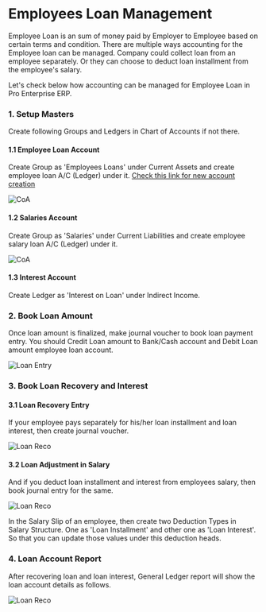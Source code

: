 <h1>Employees Loan Management</h1>

Employee Loan is an sum of money paid by Employer to Employee based on certain terms and condition. There are multiple ways accounting for the Employee loan can be managed. Company could collect loan from an employee separately. Or they can choose to deduct loan installment from the employee's salary.

Let's check below how accounting can be managed for Employee Loan in Pro Enterprise ERP.

### 1. Setup Masters

Create following Groups and Ledgers in Chart of Accounts if not there.
      
#### 1.1  Employee Loan Account

Create Group as 'Employees Loans' under Current Assets and create employee loan A/C (Ledger) under it. [Check this link for new account creation](/docs/user/manual/en/setting-up/articles/managing-tree-structure-masters)

![CoA](/docs/assets/img/articles/Selection_433.png)

#### 1.2 Salaries Account

Create Group as 'Salaries' under Current Liabilities and create employee salary loan A/C (Ledger) under it.

![CoA](/docs/assets/img/articles/Selection_434.png)

#### 1.3 Interest Account

Create Ledger as 'Interest on Loan' under Indirect Income.

### 2. Book Loan Amount

Once loan amount is finalized, make journal voucher to book loan payment entry. You should Credit Loan amount to Bank/Cash account and Debit Loan amount employee loan account.  

![Loan Entry](/docs/assets/img/articles/Selection_435.png)

### 3. Book Loan Recovery and Interest

#### 3.1 Loan Recovery Entry

If your employee pays separately for his/her loan installment and loan interest, then create journal voucher. 

![Loan Reco](/docs/assets/img/articles/Selection_436.png)

#### 3.2 Loan Adjustment in Salary

And if you deduct loan installment and interest from employees salary, then book journal entry for the same.

![Loan Reco](/docs/assets/img/articles/Selection_437.png)

In the Salary Slip of an employee, then create two Deduction Types in Salary Structure. One as 'Loan Installment' and other one as 'Loan Interest'. So that you can update those values under this deduction heads.

### 4. Loan Account Report

After recovering loan and loan interest, General Ledger report will show the loan account details as follows.

![Loan Reco](/docs/assets/img/articles/Selection_439.png)

<!-- markdown -->
